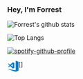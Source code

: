 ### Hey, I'm Forrest

![Forrest's github stats](https://github-readme-stats.vercel.app/api?username=forrestburton&count_private=true&theme=hpstr&hide=contribs,prs)

![Top Langs](https://github-readme-stats.vercel.app/api/top-langs/?username=forrestburton&layout=compact)

[![spotify-github-profile](https://spotify-github-profile.vercel.app/api/view?uid=c0535e3k72rqn7nfqvfm1kv7v&cover_image=true&theme=novatorem)](https://github.com/kittinan/spotify-github-profile)

<!-- ![Forrests's wakatime stats](https://github-readme-stats.vercel.app/api/wakatime?username=@forrestburton) -->

[<img align="left" alt="Visual Studio Code" width="26px" src="https://raw.githubusercontent.com/github/explore/80688e429a7d4ef2fca1e82350fe8e3517d3494d/topics/visual-studio-code/visual-studio-code.png" />]
